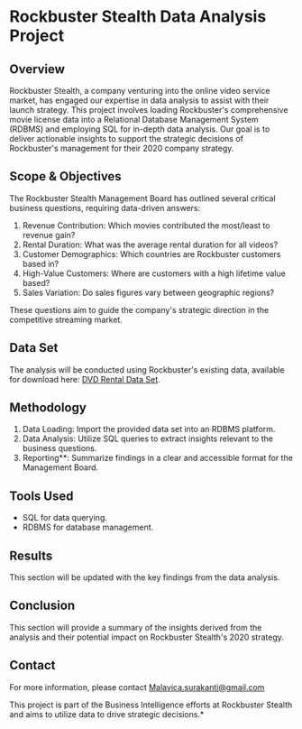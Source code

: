 # Rockbuster Stealth Data Analysis Project

## Overview
Rockbuster Stealth, a company venturing into the online video service market, has engaged our expertise in data analysis to assist with their launch strategy. This project involves loading Rockbuster's comprehensive movie license data into a Relational Database Management System (RDBMS) and employing SQL for in-depth data analysis. Our goal is to deliver actionable insights to support the strategic decisions of Rockbuster's management for their 2020 company strategy.

## Scope & Objectives
The Rockbuster Stealth Management Board has outlined several critical business questions, requiring data-driven answers:

1. Revenue Contribution: Which movies contributed the most/least to revenue gain?
2. Rental Duration: What was the average rental duration for all videos?
3. Customer Demographics: Which countries are Rockbuster customers based in?
4. High-Value Customers: Where are customers with a high lifetime value based?
5. Sales Variation: Do sales figures vary between geographic regions?

These questions aim to guide the company's strategic direction in the competitive streaming market.

## Data Set
The analysis will be conducted using Rockbuster's existing data, available for download here: [DVD Rental Data Set](http://www.postgresqltutorial.com/wp-content/uploads/2019/05/dvdrental.zip).

## Methodology
1. Data Loading: Import the provided data set into an RDBMS platform.
2. Data Analysis: Utilize SQL queries to extract insights relevant to the business questions.
3. Reporting**: Summarize findings in a clear and accessible format for the Management Board.

## Tools Used
- SQL for data querying.
- RDBMS for database management.

## Results
This section will be updated with the key findings from the data analysis.

## Conclusion
This section will provide a summary of the insights derived from the analysis and their potential impact on Rockbuster Stealth's 2020 strategy.

## Contact
For more information, please contact Malavica.surakanti@gmail.com

This project is part of the Business Intelligence efforts at Rockbuster Stealth and aims to utilize data to drive strategic decisions.*
